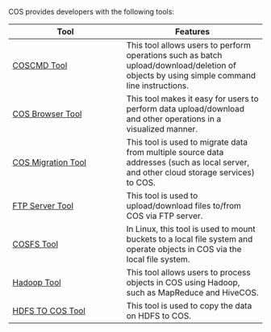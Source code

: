 COS provides developers with the following tools:
<style>
table th:nth-of-type(1) {
width:210px;	
}
table th:nth-of-type(3) {
width: 200px;	
}
</style>

| Tool | Features |
|---------|---------|
| [COSCMD Tool](https://intl.cloud.tencent.com/document/product/436/10976) | This tool allows users to perform operations such as batch upload/download/deletion of objects by using simple command line instructions. |
| [COS Browser Tool](https://intl.cloud.tencent.com/document/product/436/11366) | This tool makes it easy for users to perform data upload/download and other operations in a visualized manner. |
| [COS Migration Tool](https://intl.cloud.tencent.com/document/product/436/15392) | This tool is used to migrate data from multiple source data addresses (such as local server, and other cloud storage services) to COS. |
| [FTP Server Tool](https://intl.cloud.tencent.com/document/product/436/7214) | This tool is used to upload/download files to/from COS via FTP server. |
| [COSFS Tool](https://intl.cloud.tencent.com/document/product/436/6883) | In Linux, this tool is used to mount buckets to a local file system and operate objects in COS via the local file system. |
| [Hadoop Tool](https://intl.cloud.tencent.com/document/product/436/6884) | This tool allows users to process objects in COS using Hadoop, such as MapReduce and HiveCOS. |
| [HDFS TO COS Tool](https://intl.cloud.tencent.com/document/product/436/7212) | This tool is used to copy the data on HDFS to COS. |




